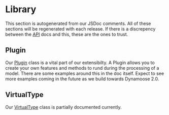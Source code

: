 # Library

This section is autogenerated from our JSDoc comments. All of these sections will be regenerated with each release. If there is a discrepency between the [API](/api/about) docs and this, these are the ones to trust.

## Plugin

Our [Plugin](/lib/Plugin) class is a vital part of our extensibilty. A Plugin allows you to create your own features and methods to rund during the processing of a model. There are some examples around this in the doc itself. Expect to see more examples coming in the future as we build towards Dynamoose 2.0.

## VirtualType

Our [VirtualType](/lib/VirtualType) class is partially documented currently.
